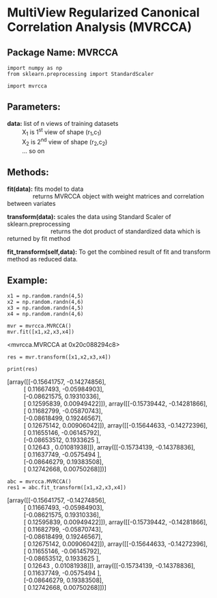 # MultiView Regularized Canonical Correlation Analysis (MVRCCA)

## Package Name: MVRCCA
```
import numpy as np
from sklearn.preprocessing import StandardScaler
```
```
import mvrcca
```
## Parameters:

**data:** list of n views of training datasets  
&ensp;&ensp;&ensp;&ensp;&ensp;X<sub>1</sub> is 1<sup>st</sup> view of shape (r<sub>1</sub>,c<sub>1</sub>)  
&ensp;&ensp;&ensp;&ensp;&ensp;X<sub>2</sub> is 2<sup>nd</sup> view of shape (r<sub>2</sub>,c<sub>2</sub>)  
&ensp;&ensp;&ensp;&ensp;&ensp;... so on

## Methods:

**fit(data):** fits model to data  
&ensp;&ensp;&ensp;&ensp;&ensp;&ensp;&ensp;&ensp; returns MVRCCA object with weight matrices and correlation between variates
  
**transform(data):** scales the data using Standard Scaler of sklearn.preprocessing  
&ensp;&ensp;&ensp;&ensp;&ensp;&ensp;&ensp;&ensp;&ensp;&ensp;&ensp;&ensp;&ensp;&ensp; returns the dot product of standardized data which is returned by fit method  

**fit_transform(self,data):** To get the combined result of fit and transform method as reduced data.  


## Example:
```
x1 = np.random.randn(4,5)
x2 = np.random.randn(4,6)
x3 = np.random.randn(4,5)
x4 = np.random.randn(4,6)
```


```
mvr = mvrcca.MVRCCA()
mvr.fit([x1,x2,x3,x4])
```
<mvrcca.MVRCCA at 0x20c088294c8>

```
res = mvr.transform([x1,x2,x3,x4])
```
```
print(res)
```
[array([[-0.15641757, -0.14274856],  
&ensp;&ensp;&ensp;&ensp;&ensp;       [ 0.11667493, -0.05984903],  
&ensp;&ensp;&ensp;&ensp;&ensp;       [-0.08621575,  0.19310336],  
&ensp;&ensp;&ensp;&ensp;&ensp;       [ 0.12595839,  0.00949422]]), array([[-0.15739442, -0.14281866],  
&ensp;&ensp;&ensp;&ensp;&ensp;       [ 0.11682799, -0.05870743],  
&ensp;&ensp;&ensp;&ensp;&ensp;       [-0.08618499,  0.19246567],  
&ensp;&ensp;&ensp;&ensp;&ensp;       [ 0.12675142,  0.00906042]]), array([[-0.15644633, -0.14272396],  
&ensp;&ensp;&ensp;&ensp;&ensp;       [ 0.11655146, -0.06145792],  
&ensp;&ensp;&ensp;&ensp;&ensp;       [-0.08653512,  0.1933625 ],  
&ensp;&ensp;&ensp;&ensp;&ensp;       [ 0.12643   ,  0.01081938]]), array([[-0.15734139, -0.14378836],  
&ensp;&ensp;&ensp;&ensp;&ensp;       [ 0.11637749, -0.0575494 ],  
&ensp;&ensp;&ensp;&ensp;&ensp;       [-0.08646279,  0.19383508],  
&ensp;&ensp;&ensp;&ensp;&ensp;       [ 0.12742668,  0.00750268]])]  
```
abc = mvrcca.MVRCCA()
res1 = abc.fit_transform([x1,x2,x3,x4])
```
[array([[-0.15641757, -0.14274856],  
&ensp;&ensp;&ensp;&ensp;&ensp;       [ 0.11667493, -0.05984903],  
&ensp;&ensp;&ensp;&ensp;&ensp;       [-0.08621575,  0.19310336],  
&ensp;&ensp;&ensp;&ensp;&ensp;       [ 0.12595839,  0.00949422]]), array([[-0.15739442, -0.14281866],  
&ensp;&ensp;&ensp;&ensp;&ensp;       [ 0.11682799, -0.05870743],  
&ensp;&ensp;&ensp;&ensp;&ensp;       [-0.08618499,  0.19246567],  
&ensp;&ensp;&ensp;&ensp;&ensp;       [ 0.12675142,  0.00906042]]), array([[-0.15644633, -0.14272396],  
&ensp;&ensp;&ensp;&ensp;&ensp;       [ 0.11655146, -0.06145792],  
&ensp;&ensp;&ensp;&ensp;&ensp;       [-0.08653512,  0.1933625 ],  
&ensp;&ensp;&ensp;&ensp;&ensp;       [ 0.12643   ,  0.01081938]]), array([[-0.15734139, -0.14378836],  
&ensp;&ensp;&ensp;&ensp;&ensp;       [ 0.11637749, -0.0575494 ],  
&ensp;&ensp;&ensp;&ensp;&ensp;       [-0.08646279,  0.19383508],  
&ensp;&ensp;&ensp;&ensp;&ensp;       [ 0.12742668,  0.00750268]])]  
